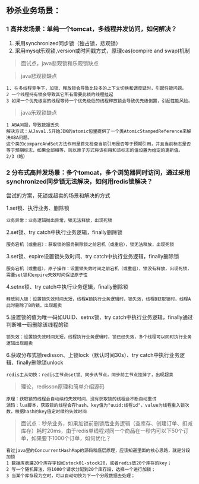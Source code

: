 ## 秒杀业务场景：
### 1 高并发场景：单纯一个tomcat，多线程并发访问，如何解决？
1. 采用synchronized同步锁（独占锁，悲观锁）
2. 采用mysql乐观锁,version或时间戳方式，原理cas(compire and swap)机制
> 面试点，java悲观锁和乐观锁缺点

> java悲观锁缺点
```
1. 在多线程竞争下，加锁、释放锁会导致比较多的上下文切换和调度延时，引起性能问题。
2 一个线程持有锁会导致其它所有需要此锁的线程挂起
3 如果一个优先级高的线程等待一个优先级低的线程释放锁会导致优先级倒置，引起性能风险。
```
> java乐观锁缺点
```$xslt
1 ABA问题，导致数据丢失
解决方式：从Java1.5开始JDK的atomic包里提供了一个类AtomicStampedReference来解决ABA问题。
这个类的compareAndSet方法作用是首先检查当前引用是否等于预期引用，并且当前标志是否等于预期标志，如果全部相等，则以原子方式将该引用和该标志的值设置为给定的更新值。
2/3（略）               
```
### 2 分布式高并发场景：多个tomcat，多个浏览器同时访问，通过采用synchronized同步锁无法解决，如何用redis锁解决？
尝试的方案，死锁或超卖的场景和解决的方式

1.set锁、执行业务、删除锁
```$xslt
业务异常：业务逻辑抛出异常，锁无法释放，出现死锁
```
2.set锁、try catch中执行业务逻辑，finally删除锁
```$xslt
服务宕机（或重启）：获取锁的服务删除锁之前宕机（或重启），锁无法释放，出现死锁
```
3.set锁、expire设置锁失效时间、try catch中执行业务逻辑，finally删除锁
```$xslt
服务宕机（或重启），原子操作：设置锁失效时间之前宕机（或重启），锁没有释放，出现死锁，需要set锁和expire失效时间保证原子性
```
4.setnx锁、try catch中执行业务逻辑，finally删除锁
```$xslt
释放别人锁：设置锁失效时间太短，线程A锁执行业务逻辑时，锁失效，线程B获取锁时，线程A此时删除了B的锁，出现超卖
```
5.设置锁的值为唯一码如UUID、setnx锁、try catch中执行业务逻辑，finally通过判断唯一码删除该线程的锁
```$xslt
锁失效：设置锁失效时间太短，线程执行业务逻辑时，锁已经失效，多个线程可以同时执行业务逻辑出现超卖
```
6.获取分布式锁redisson、上锁lock（默认时间30s）、try catch中执行业务逻辑、finally删除锁unlock
```
redis主从切换：redis主节点set锁、同步从节点，同步前主节点挂掉了，出现超卖
```
> 理论，redisson原理和简单介绍源码
```
原理：获取锁的线程会自动续约失效时间、没有获取锁的线程会不断自动重试
源码：lua脚本，获取锁的线程会存hash，key值为"uuid:线程id"，value为线程重入锁次数，根据hash的key值定时续约失效时间
```
> 面试点：秒杀业务，如果加锁前删锁后业务逻辑（查库存、创建订单、扣减库存）耗时20ms，由于redis单线程对同一个商品在一秒内可以下50个订单，如果要下1000个订单，如何优化？
```
看过java里的ConcurrentHashMap的源码和底层原理，应该知道里面的核心思路，就是分段加锁
1 数据库表建20个库存字段如stock01-stock20，或者redis放20个库存的key；
2 写一个随机算法，将1000个请求分配到20个库存段，选择一个进行加锁；
3 当某个库存段为空时，可以自动切换为下一个分段数据去处理；
```
